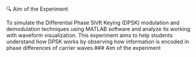 🔍 Aim of the Experiment

To simulate the Differential Phase Shift Keying (DPSK) modulation and demodulation techniques using MATLAB software and analyze its working with waveform visualization.
This experiment aims to help students understand how DPSK works by observing how information is encoded in phase differences of carrier waves.### Aim of the experiment
